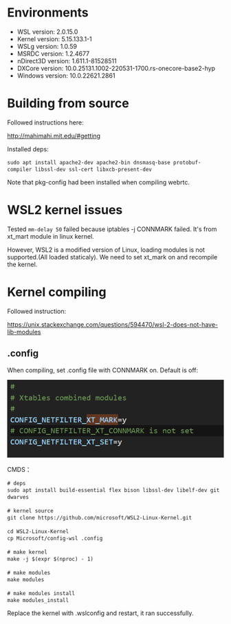 
# Environments

- WSL version: 2.0.15.0
- Kernel version: 5.15.133.1-1
- WSLg version: 1.0.59
- MSRDC version: 1.2.4677
- nDirect3D version: 1.611.1-81528511
- DXCore version: 10.0.25131.1002-220531-1700.rs-onecore-base2-hyp
- Windows version: 10.0.22621.2861

# Building from source
Followed instructions here:

http://mahimahi.mit.edu/#getting

Installed deps:

```
sudo apt install apache2-dev apache2-bin dnsmasq-base protobuf-compiler libssl-dev ssl-cert libxcb-present-dev 
```
Note that pkg-config had been installed when compiling webrtc.

# WSL2 kernel issues

Tested ```mm-delay 50``` failed because iptables -j CONNMARK failed. It's from xt_mart module in linux kernel.

However, WSL2 is a modified version of Linux, loading modules is not supported.(All loaded staticaly). We need to set xt_mark on and recompile the kernel.

# Kernel compiling

Followed instruction:

https://unix.stackexchange.com/questions/594470/wsl-2-does-not-have-lib-modules

## .config 

When compiling, set .config file with CONNMARK on. Default is off:

![Alt text](image/config.png)


CMDS：
```
# deps
sudo apt install build-essential flex bison libssl-dev libelf-dev git dwarves

# kernel source
git clone https://github.com/microsoft/WSL2-Linux-Kernel.git

cd WSL2-Linux-Kernel
cp Microsoft/config-wsl .config

# make kernel
make -j $(expr $(nproc) - 1)

# make modules
make modules 

# make modules install
make modules_install
```

Replace the kernel with .wslconfig and restart, it ran successfully.
